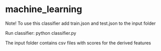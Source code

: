 # machine_learning

Note! To use this classifier add train.json and test.json to the input folder

Run classifier: python classifier.py

The input folder contains csv files with scores for the derived features
